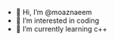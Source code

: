 - 👋 Hi, I’m @moaznaeem
- 👀 I’m interested in coding
- 🌱 I’m currently learning c++

<!---
moaznaeem/moaznaeem is a ✨ special ✨ repository because its `README.md` (this file) appears on your GitHub profile.
You can click the Preview link to take a look at your changes.
--->
